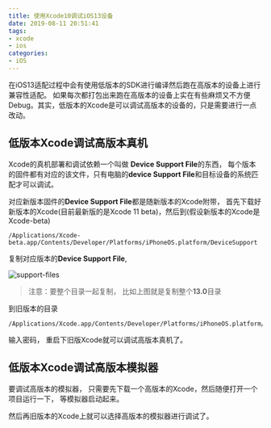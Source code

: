 ```yaml
---
title: 使用Xcode10调试iOS13设备
date: 2019-08-11 20:51:41
tags:
- xcode
- ios
categories: 
- iOS
---
```


在iOS13适配过程中会有使用低版本的SDK进行编译然后跑在高版本的设备上进行兼容性适配。 如果每次都打包出来跑在高版本的设备上实在有些麻烦又不方便Debug。其实，低版本的Xcode是可以调试高版本的设备的，只是需要进行一点改动。

<!-- more -->

## 低版本Xcode调试高版本真机

Xcode的真机部署和调试依赖一个叫做 **Device Support File**的东西， 每个版本的固件都有对应的该文件，只有电脑的**device Support File**和目标设备的系统匹配才可以调试。

对应新版本固件的**Device Support File**都是随新版本的Xcode附带， 首先下载好新版本的Xcode(目前最新版的是Xcode 11 beta)，然后到(假设新版本的Xcode是Xcode-beta)
```
/Applications/Xcode-beta.app/Contents/Developer/Platforms/iPhoneOS.platform/DeviceSupport
```
复制对应版本的**Device Support File**,

 ![support-files][1]

> 注意：要整个目录一起复制， 比如上图就是复制整个**13.0**目录

到旧版本的目录
```
/Applications/Xcode.app/Contents/Developer/Platforms/iPhoneOS.platform/DeviceSupport
```

输入密码， 重启下旧版Xcode就可以调试高版本真机了。 

## 低版本Xcode调试高版本模拟器

要调试高版本的模拟器， 只需要先下载一个高版本的Xcode，然后随便打开一个项目运行一下， 等模拟器启动起来。 

然后再旧版本的Xcode上就可以选择高版本的模拟器进行调试了。



[1]: https://inspire-bucket.oss-cn-beijing.aliyuncs.com/blog/xcode-support-files.png